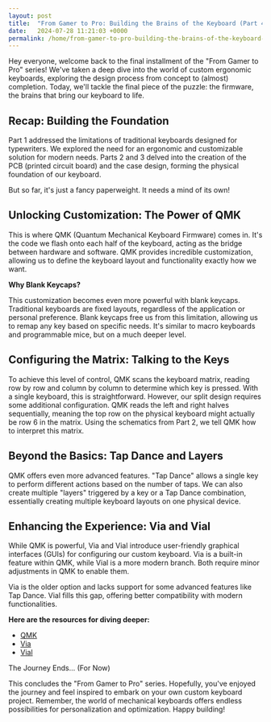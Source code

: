```yaml
---
layout: post
title:  "From Gamer to Pro: Building the Brains of the Keyboard (Part 4)"
date:   2024-07-28 11:21:03 +0000
permalink: /home/from-gamer-to-pro-building-the-brains-of-the-keyboard-part-4
---
```

Hey everyone, welcome back to the final installment of the "From Gamer to Pro" series! We've taken a deep dive into the world of custom ergonomic keyboards, exploring the design process from concept to (almost) completion. Today, we'll tackle the final piece of the puzzle: the firmware, the brains that bring our keyboard to life.

## Recap: Building the Foundation

Part 1 addressed the limitations of traditional keyboards designed for typewriters. We explored the need for an ergonomic and customizable solution for modern needs. Parts 2 and 3 delved into the creation of the PCB (printed circuit board) and the case design, forming the physical foundation of our keyboard.

But so far, it's just a fancy paperweight. It needs a mind of its own!

## Unlocking Customization: The Power of QMK

This is where QMK (Quantum Mechanical Keyboard Firmware) comes in. It's the code we flash onto each half of the keyboard, acting as the bridge between hardware and software. QMK provides incredible customization, allowing us to define the keyboard layout and functionality exactly how we want.

**Why Blank Keycaps?**

This customization becomes even more powerful with blank keycaps. Traditional keyboards are fixed layouts, regardless of the application or personal preference. Blank keycaps free us from this limitation, allowing us to remap any key based on specific needs. It's similar to macro keyboards and programmable mice, but on a much deeper level.

## Configuring the Matrix: Talking to the Keys

To achieve this level of control, QMK scans the keyboard matrix, reading row by row and column by column to determine which key is pressed. With a single keyboard, this is straightforward. However, our split design requires some additional configuration. QMK reads the left and right halves sequentially, meaning the top row on the physical keyboard might actually be row 6 in the matrix. Using the schematics from Part 2, we tell QMK how to interpret this matrix.

## Beyond the Basics: Tap Dance and Layers

QMK offers even more advanced features. "Tap Dance" allows a single key to perform different actions based on the number of taps. We can also create multiple "layers" triggered by a key or a Tap Dance combination, essentially creating multiple keyboard layouts on one physical device.

## Enhancing the Experience: Via and Vial

While QMK is powerful, Via and Vial introduce user-friendly graphical interfaces (GUIs) for configuring our custom keyboard. Via is a built-in feature within QMK, while Vial is a more modern branch. Both require minor adjustments in QMK to enable them.

Via is the older option and lacks support for some advanced features like Tap Dance. Vial fills this gap, offering better compatibility with modern functionalities.

**Here are the resources for diving deeper:**

- [QMK](https://github.com/qmk/qmk_firmware)
- [Via](https://github.com/the-via)
- [Vial](https://get.vial.today/)

The Journey Ends... (For Now)

This concludes the "From Gamer to Pro" series. Hopefully, you've enjoyed the journey and feel inspired to embark on your own custom keyboard project. Remember, the world of mechanical keyboards offers endless possibilities for personalization and optimization. Happy building!